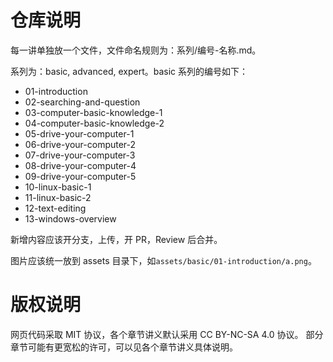 # 仓库说明

每一讲单独放一个文件，文件命名规则为：系列/编号-名称.md。

系列为：basic, advanced, expert。basic 系列的编号如下：

- 01-introduction
- 02-searching-and-question
- 03-computer-basic-knowledge-1
- 04-computer-basic-knowledge-2
- 05-drive-your-computer-1
- 06-drive-your-computer-2
- 07-drive-your-computer-3
- 08-drive-your-computer-4
- 09-drive-your-computer-5
- 10-linux-basic-1
- 11-linux-basic-2
- 12-text-editing
- 13-windows-overview

新增内容应该开分支，上传，开 PR，Review 后合并。

图片应该统一放到 assets 目录下，如`assets/basic/01-introduction/a.png`。

# 版权说明

网页代码采取 MIT 协议，各个章节讲义默认采用 CC BY-NC-SA 4.0 协议。
部分章节可能有更宽松的许可，可以见各个章节讲义具体说明。
